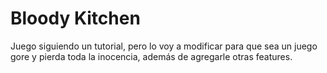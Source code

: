 # Bloody Kitchen
Juego siguiendo un tutorial, pero lo voy a modificar para que sea un juego gore y pierda toda la inocencia, además de agregarle otras features.
